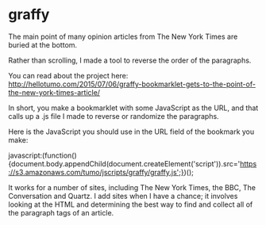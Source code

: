 # graffy

The main point of many opinion articles from The New York Times are buried at the bottom.

Rather than scrolling, I made a tool to reverse the order of the paragraphs.

You can read about the project here: http://hellotumo.com/2015/07/06/graffy-bookmarklet-gets-to-the-point-of-the-new-york-times-article/

In short, you make a bookmarklet with some JavaScript as the URL, and that calls up a .js file I made to reverse or randomize the paragraphs.

Here is the JavaScript you should use in the URL field of the bookmark you make: 

javascript:(function(){document.body.appendChild(document.createElement('script')).src='https://s3.amazonaws.com/tumo/jscripts/graffy/graffy.js';})();

It works for a number of sites, including The New York Times, the BBC, The Conversation and Quartz. I add sites when I have a chance; it involves looking at the HTML and determining the best way to find and collect all of the paragraph tags of an article.

